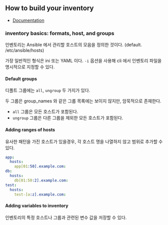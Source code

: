 ## How to build your inventory

* [Documentation](https://docs.ansible.com/ansible/latest/user_guide/intro_inventory.html#how-to-build-your-inventory)


### inventory basics: formats, host, and groups

인벤토리는 Ansible 에서 관리할 호스트의 모음을 정의한 것이다. (default. /etc/ansible/hosts)

가장 일반적인 형식은 ini 또는 YAML 이다. `-i` 옵션을 사용해 cli 에서 인벤토리 파일을 명시적으로 지정할 수 있다.


#### Default groups 

디폴트 그룹에는 `all`, `ungroup` 두 가지가 있다. 

두 그룹은 group_names 와 같은 그룹 목록에는 보이지 않지만, 암묵적으로 존재한다.

* `all` 그룹은 모든 호스트가 포함된다.
* `ungroup` 그룹은 다른 그룹을 제외한 모든 호스트가 포함된다.


#### Adding ranges of hosts

유사한 패턴을 가진 호스트가 있을경우, 각 호스트 명을 나열하지 않고 범위로 추가할 수 있다.

```yaml
app:
  hosts:
    app[01:50].example.com:
db:
  hosts:
    db[01:50:2].example.com:
test:
  hosts:
    test-[a:z].example.com:
```


#### Adding variables to inventory

인벤토리의 특정 호스트나 그룹과 관련된 변수 값을 저장할 수 있다. 

